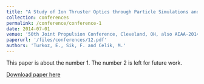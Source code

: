 ```yaml
---
title: "A Study of Ion Thruster Optics through Particle Simulations and Evaluation of the Near Plume Plasma"
collection: conferences
permalink: /conference/conference-1
date: 2014-07-01
venue: '50th Joint Propulsion Conference, Cleveland, OH, also AIAA-2014-3412.'
paperurl: '/files/conferences/12.pdf'
authors: 'Turkoz, E., Sik, F. and Celik, M.'
---
```

This paper is about the number 1. The number 2 is left for future work.

[Download paper here](http://academicpages.github.io/files/paper1.pdf)